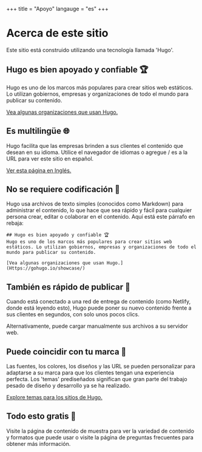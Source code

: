 +++
title = "Apoyo"
langauge = "es"
+++

# Acerca de este sitio
Este sitio está construido utilizando una tecnología llamada 'Hugo'.
## Hugo es bien apoyado y confiable 🏆
Hugo es uno de los marcos más populares para crear sitios web estáticos. Lo utilizan gobiernos, empresas y organizaciones de todo el mundo para publicar su contenido.

[Vea algunas organizaciones que usan Hugo.](Https://gohugo.io/showcase/)
## Es multilingüe 🌐
Hugo facilita que las empresas brinden a sus clientes el contenido que desean en su idioma.
Utilice el navegador de idiomas o agregue / es a la URL para ver este sitio en español.

[Ver esta página en Inglés.](https://optimistic-kirch-6f75ac.netlify.app/)

## No se requiere codificación 💫
Hugo usa archivos de texto simples (conocidos como Markdown) para administrar el contenido, lo que hace que sea rápido y fácil para cualquier persona crear, editar o colaborar en el contenido.
Aquí está este párrafo en rebaja:

```
## Hugo es bien apoyado y confiable 🏆
Hugo es uno de los marcos más populares para crear sitios web estáticos. Lo utilizan gobiernos, empresas y organizaciones de todo el mundo para publicar su contenido.

[Vea algunas organizaciones que usan Hugo.] (Https://gohugo.io/showcase/)
```

## También es rápido de publicar 🚀
Cuando está conectado a una red de entrega de contenido (como Netlify, donde está leyendo esto), Hugo puede poner su nuevo contenido frente a sus clientes en segundos, con solo unos pocos clics.

Alternativamente, puede cargar manualmente sus archivos a su servidor web.
## Puede coincidir con tu marca 🌈
Las fuentes, los colores, los diseños y las URL se pueden personalizar para adaptarse a su marca para que los clientes tengan una experiencia perfecta. Los 'temas' prediseñados significan que gran parte del trabajo pesado de diseño y desarrollo ya se ha realizado.

[Explore temas para los sitios de Hugo.](https://themes.gohugo.io/)

## Todo esto gratis 🥳
Visite la página de contenido de muestra para ver la variedad de contenido y formatos que puede usar o visite la página de preguntas frecuentes para obtener más información.